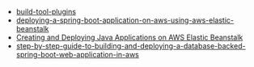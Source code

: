 - [build-tool-plugins](https://docs.spring.io/spring-boot/docs/current/reference/html/build-tool-plugins-gradle-plugin.html)
- [deploying-a-spring-boot-application-on-aws-using-aws-elastic-beanstalk](https://aws.amazon.com/blogs/devops/deploying-a-spring-boot-application-on-aws-using-aws-elastic-beanstalk/)
- [Creating and Deploying Java Applications on AWS Elastic Beanstalk](http://docs.aws.amazon.com/elasticbeanstalk/latest/dg/create_deploy_Java.html)
- [step-by-step-guide-to-building-and-deploying-a-database-backed-spring-boot-web-application-in-aws](http://carlmartensen.com/step-by-step-guide-to-building-and-deploying-a-database-backed-spring-boot-web-application-in-aws)
